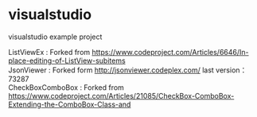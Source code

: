 # visualstudio
visualstudio example project

ListViewEx : Forked from https://www.codeproject.com/Articles/6646/In-place-editing-of-ListView-subitems  
JsonViewer : Forked form http://jsonviewer.codeplex.com/   last version：73287  
CheckBoxComboBox : Forked from https://www.codeproject.com/Articles/21085/CheckBox-ComboBox-Extending-the-ComboBox-Class-and  

